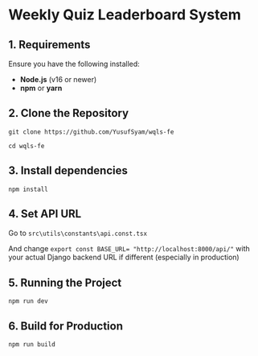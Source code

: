 #  Weekly Quiz Leaderboard System

## 1. Requirements

Ensure you have the following installed:

- **Node.js** (v16 or newer)
- **npm** or **yarn**


## 2. Clone the Repository

`git clone https://github.com/YusufSyam/wqls-fe`

`cd wqls-fe`

## 3. Install dependencies
`npm install`

## 4. Set API URL
Go to `src\utils\constants\api.const.tsx`

And change
`export const BASE_URL= "http://localhost:8000/api/"` with your actual Django backend URL if different (especially in production)

## 5. Running the Project
```npm run dev```

## 6. Build for Production
```npm run build```





